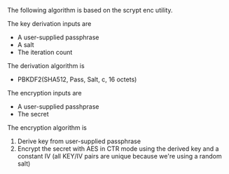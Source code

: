 The following algorithm is based on the scrypt enc utility.

The key derivation inputs are

- A user-supplied passphrase
- A salt
- The iteration count

The derivation algorithm is

- PBKDF2(SHA512, Pass, Salt, c, 16 octets)

The encryption inputs are

- A user-supplied passhprase
- The secret

The encryption algorithm is

1. Derive key from user-supplied passphrase
2. Encrypt the secret with AES in CTR mode using the derived key and
   a constant IV (all KEY/IV pairs are unique because we're using a
   random salt)
